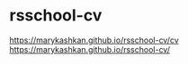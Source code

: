 # rsschool-cv
https://marykashkan.github.io/rsschool-cv/cv
https://marykashkan.github.io/rsschool-cv/
